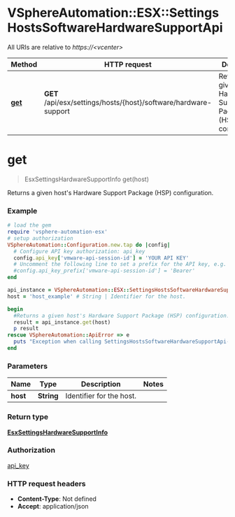 # VSphereAutomation::ESX::SettingsHostsSoftwareHardwareSupportApi

All URIs are relative to *https://&lt;vcenter&gt;*

Method | HTTP request | Description
------------- | ------------- | -------------
[**get**](SettingsHostsSoftwareHardwareSupportApi.md#get) | **GET** /api/esx/settings/hosts/{host}/software/hardware-support | Returns a given host&#39;s Hardware Support Package (HSP) configuration.


# **get**
> EsxSettingsHardwareSupportInfo get(host)

Returns a given host's Hardware Support Package (HSP) configuration.

### Example
```ruby
# load the gem
require 'vsphere-automation-esx'
# setup authorization
VSphereAutomation::Configuration.new.tap do |config|
  # Configure API key authorization: api_key
  config.api_key['vmware-api-session-id'] = 'YOUR API KEY'
  # Uncomment the following line to set a prefix for the API key, e.g. 'Bearer' (defaults to nil)
  #config.api_key_prefix['vmware-api-session-id'] = 'Bearer'
end

api_instance = VSphereAutomation::ESX::SettingsHostsSoftwareHardwareSupportApi.new
host = 'host_example' # String | Identifier for the host.

begin
  #Returns a given host's Hardware Support Package (HSP) configuration.
  result = api_instance.get(host)
  p result
rescue VSphereAutomation::ApiError => e
  puts "Exception when calling SettingsHostsSoftwareHardwareSupportApi->get: #{e}"
end
```

### Parameters

Name | Type | Description  | Notes
------------- | ------------- | ------------- | -------------
 **host** | **String**| Identifier for the host. | 

### Return type

[**EsxSettingsHardwareSupportInfo**](EsxSettingsHardwareSupportInfo.md)

### Authorization

[api_key](../README.md#api_key)

### HTTP request headers

 - **Content-Type**: Not defined
 - **Accept**: application/json



